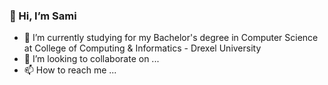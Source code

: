 <h3>👋 Hi, I’m Sami</h3>

- 🌱 I’m currently studying for my Bachelor's degree in Computer Science at College of Computing & Informatics - Drexel University
- 💞️ I’m looking to collaborate on ...
- 📫 How to reach me ...

<!---
Veteran0fdeath/Veteran0fdeath is a ✨ special ✨ repository because its `README.md` (this file) appears on your GitHub profile.
You can click the Preview link to take a look at your changes.
--->

